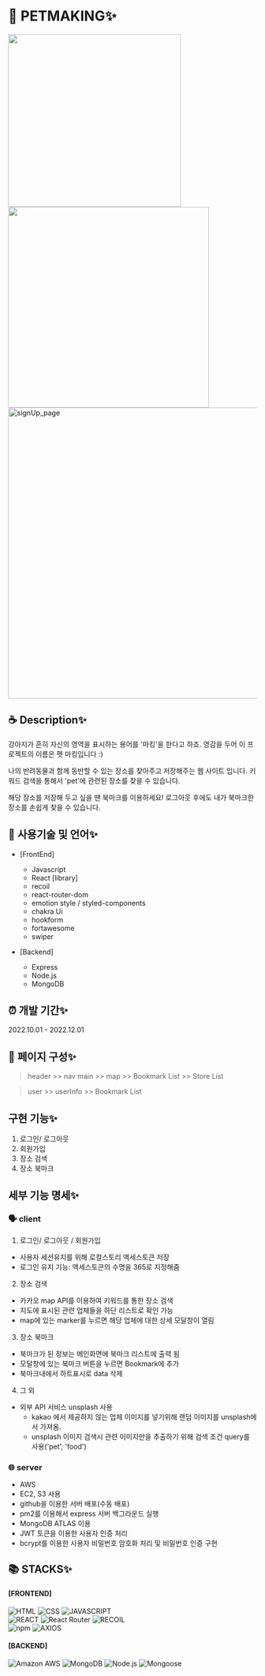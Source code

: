 
# 🐾 PETMAKING✨
<div>
<img src="https://user-images.githubusercontent.com/57528886/204869710-d7d737dd-680c-4c7c-a254-1204184699bc.png" width="350"/>
<img src="https://user-images.githubusercontent.com/57528886/204869838-6edb1187-c3a5-44e5-b04a-d09200ad0974.png" width="407"/>
</div>
<img width="590" alt="signUp_page" src="https://user-images.githubusercontent.com/57528886/204869407-9e82fa36-2545-41da-8928-cf62d0bf8df4.png">

## ☕ Description✨
강아지가 흔히 자신의 영역을 표시하는 용어를 '마킹'을 한다고 하죠.
영감을 두어 이 프로젝트의 이름은 펫 마킹입니다 :)

나의 반려동물과 함께 동반할 수 있는 장소를 찾아주고 저장해주는 웹 사이트 입니다.
키워드 검색을 통해서 'pet'에 관련된 장소를 찾을 수 있습니다. 

해당 장소를 저장해 두고 싶을 땐 북마크를 이용하세요!
로그아웃 후에도 내가 북마크한 장소를 손쉽게 찾을 수 있습니다. 

## 📝 사용기술 및 언어✨
- [FrontEnd]
  - Javascript
  - React
  [library]
  - recoil
  - react-router-dom
  - emotion style / styled-components
  - chakra Ui
  - hookform
  - fortawesome
  - swiper


- [Backend]
  - Express
  - Node.js
  - MongoDB


## ⏰ 개발 기간✨
2022.10.01 - 2022.12.01


## 🎄 페이지 구성✨
  > header
    >> nav
  > main
    >> map
    >> Bookmark List
    >> Store List

  > user
    >> userInfo
    >> Bookmark List


## 구현 기능✨
1. 로그인/ 로그아웃
2. 회원가입
3. 장소 검색
4. 장소 북마크

## 세부 기능 명세✨
### 🗣️ client
1. 로그인/ 로그아웃 / 회원가입
- 사용자 세션유지를 위해 로컬스토리 액세스토큰 저장
- 로그인 유지 기능: 액세스토큰의 수명을 365로 지정해줌


2. 장소 검색
- 카카오 map API를 이용하여 키워드를 통한 장소 검색
- 지도에 표시된 관련 업체들을 하단 리스트로 확인 가능
- map에 있는 marker를 누르면 해당 업체에 대한 상세 모달창이 열림

3. 장소 북마크
- 북마크가 된 정보는 메인화면에 북마크 리스트에 출력 됨
- 모달창에 있는 북마크 버튼을 누르면 Bookmark에 추가
- 북마크내에서 하트표시로 data 삭제

4. 그 외
- 외부 API 서비스 unsplash 사용
  - kakao 에서 제공하지 않는 업체 이미지를 넣기위해 랜덤 이미지를 unsplash에서 가져옴.
  - unsplash 이미지 검색시 관련 이미지만을 추출하기 위해 검색 조건 query를 사용('pet', 'food')

### 🌐 server
- AWS 
- EC2, S3 사용
- github을 이용한 서버 배포(수동 배포)
- pm2를 이용해서 express 서버 백그라운드 실행
- MongoDB ATLAS 이용
- JWT 토큰을 이용한 사용자 인증 처리
- bcrypt를 이용한 사용자 비밀번호 암호화 처리 및 비밀번호 인증 구현


## 📚 STACKS✨
#### [FRONTEND]
![HTML](https://img.shields.io/badge/html-ededed?style=for-the-badge&logo=html5&logoColor=E34F26)
![CSS](https://img.shields.io/badge/css-ededed?style=for-the-badge&logo=css3&logoColor=1572B6)
![JAVASCRIPT](https://img.shields.io/badge/javaScript-ededed?style=for-the-badge&logo=javaScript&logoColor=F7DF1E)
<br>
![REACT](https://img.shields.io/badge/react-ededed?style=for-the-badge&logo=react&logoColor=61DAFB)
![React Router](https://img.shields.io/badge/ReactRouter-ededed?style=for-the-badge&logo=ReactRouter&logoColor=CA4245)
![RECOIL](https://img.shields.io/badge/recoil-ededed?style=for-the-badge&logo=recoil&logoColor=0075EB)
<br>
![npm](https://img.shields.io/badge/npm-ededed?style=for-the-badge&logo=npm&logoColor=2C8EBB)
![AXIOS](https://img.shields.io/badge/Axios-ededed?style=for-the-badge&logo=Axios&logoColor=5A29E4)


#### [BACKEND]
![Amazon AWS](https://img.shields.io/badge/AWS-ededed?style=for-the-badge&logo=AmazonAWS&logoColor=E34F26)
![MongoDB](https://img.shields.io/badge/MongoDB-ededed?style=for-the-badge&logo=MongoDB&logoColor=F7DF1E)
![Node.js](https://img.shields.io/badge/Node.js-ededed?style=for-the-badge&logo=Node.js3&logoColor=1572B6)
![Mongoose](https://img.shields.io/badge/Mongoose-ededed?style=for-the-badge&logo=Mongoose&logoColor=F7DF1E)

